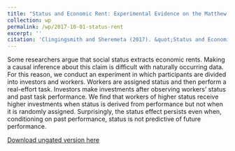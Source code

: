 ```yaml
---
title: "Status and Economic Rent: Experimental Evidence on the Matthew Effect"
collection: wp
permalink: /wp/2017-10-01-status-rent
excerpt: ''
citation: 'Clingingsmith and Sheremeta (2017). &quot;Status and Economic Rent: Experimental Evidence on the Matthew Effect&quot; <i>Unpublished Ms.</i>'
---
```

Some researchers argue that social status extracts economic rents. Making a causal inference about this claim is difficult with naturally occurring data. For this reason, we conduct an experiment in which participants are divided into investors and workers. Workers are assigned status and then perform a real-effort task. Investors make investments after observing workers’ status and past task performance. We find that workers of higher status receive higher investments when status is derived from performance but not when it is randomly assigned. Surprisingly, the status effect persists even when, conditioning on past performance, status is not predictive of future performance.

[Download ungated version here](https://osf.io/preprints/socarxiv/evwpa/)

